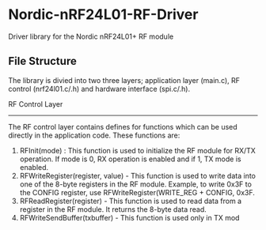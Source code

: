 Nordic-nRF24L01-RF-Driver
=========================

Driver library for the Nordic nRF24L01+ RF module

File Structure
-----------------

The library is divied into two three layers; application layer (main.c), RF control (nrf24l01.c/.h) and hardware interface (spi.c/.h). 

RF Control Layer
__________________
The RF control layer contains defines for functions which can be used directly in the application code. These functions are:
1. RFInit(mode) : This function is used to initialize the RF module for RX/TX operation. If mode is 0, RX operation is enabled and if 1, TX mode is enabled.
2. RFWriteRegister(register, value) - This function is used to write data into one of the 8-byte registers in the RF module. Example, to write 0x3F to the CONFIG register, use RFWriteRegister(WRITE_REG + CONFIG, 0x3F.
3. RFReadRegister(register) - This function is used to read data from a register in the RF module. It returns the 8-byte data read.
4. RFWriteSendBuffer(txbuffer) - This function is used only in TX mod
